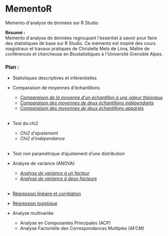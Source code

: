 # MementoR

Memento d'analyse de données sur R Studio  


**Résumé :**  
Memento d'analyse de données regroupant l'essentiel à savoir pour faire des statistiques de base sur R Studio. Ce memento est inspiré des cours magistraux et travaux pratiques de Christelle Melo de Lima, Maître de conférences et chercheuse en Biostatistiques à l'Université Grenoble Alpes.  


### Plan :

- Statistiques descriptives et inférentielles  


- Comparaison de moyennes d'échantillons  
  - [*Comparaison de la moyenne d'un échantillon à une valeur théorique*](https://github.com/HanBnrd/MementoR/blob/master/MoyenneTheorique.md)  
  - [*Comparaison des moyennes de deux échantillons indépendants*](https://github.com/HanBnrd/MementoR/blob/master/MoyenneIndependants.md)  
  - [*Comparaison des moyennes de deux échantillons appariés*](https://github.com/HanBnrd/MementoR/blob/master/MoyenneApparies.md)  
&nbsp;


- Test du chi2  
  - *Chi2 d'ajustement*  
  - *Chi2 d'indépendance*  
&nbsp;


- Test non paramétrique d’ajustement d’une distribution  


- Analyse de variance (ANOVA)
  - [*Analyse de variance à un facteur*](https://github.com/HanBnrd/MementoR/blob/master/ANOVA1.md)  
  - [*Analyse de variance à deux facteurs*](https://github.com/HanBnrd/MementoR/blob/master/ANOVA2.md)  
&nbsp;


- [Régression linéaire et corrélation](https://github.com/HanBnrd/MementoR/blob/master/RegressionLineaire.md)  


- [Régression logistique](https://github.com/HanBnrd/MementoR/blob/master/RegressionLogistique.md)  


- Analyse multivariée  
  - Analyse en Composantes Principales (ACP)  
  - Analyse Factorielle des Correspondances Multiples (AFCM)  
&nbsp;
